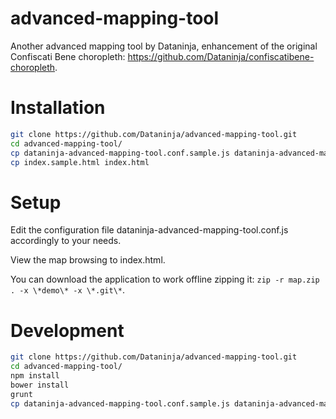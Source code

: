 advanced-mapping-tool
=====================

Another advanced mapping tool by Dataninja, enhancement of the original Confiscati Bene choropleth: https://github.com/Dataninja/confiscatibene-choropleth.

# Installation
``` bash
git clone https://github.com/Dataninja/advanced-mapping-tool.git
cd advanced-mapping-tool/
cp dataninja-advanced-mapping-tool.conf.sample.js dataninja-advanced-mapping-tool.conf.js
cp index.sample.html index.html
```

# Setup
Edit the configuration file dataninja-advanced-mapping-tool.conf.js accordingly to your needs.

View the map browsing to index.html.

You can download the application to work offline zipping it: `zip -r map.zip . -x \*demo\* -x \*.git\*`.

# Development
``` bash
git clone https://github.com/Dataninja/advanced-mapping-tool.git
cd advanced-mapping-tool/
npm install
bower install
grunt
cp dataninja-advanced-mapping-tool.conf.sample.js dataninja-advanced-mapping-tool.conf.js
```


